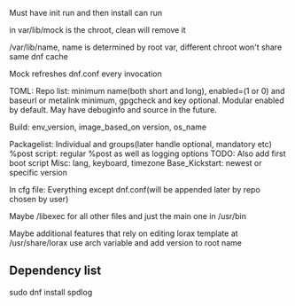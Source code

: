 Must have init run and then install can run

in var/lib/mock is the chroot, clean will remove it

/var/lib/name, name is determined by root var, different chroot won't share same dnf cache

Mock refreshes dnf.conf every invocation

TOML:
Repo list: minimum name(both short and long), enabled=(1 or 0) and baseurl or metalink minimum, gpgcheck and key optional. Modular enabled by default. May have debuginfo and source in the future.

Build: env_version, image_based_on version, os_name

Packagelist: Individual and groups(later handle optional, mandatory etc)
%post script: regular %post as well as logging options
TODO: Also add first boot script
Misc: lang, keyboard, timezone
Base_Kickstart: newest or specific version

In cfg file:
Everything except dnf.conf(will be appended later by repo chosen by user)

Maybe /libexec for all other files and just the main one in /usr/bin

Maybe additional features that rely on editing lorax template at /usr/share/lorax
use arch variable and add version to root name

## Dependency list

sudo dnf install spdlog
